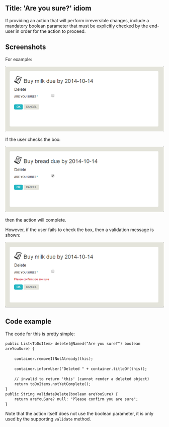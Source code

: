 Title: 'Are you sure?' idiom
----------

If providing an action that will perform irreversible changes, include a
mandatory boolean parameter that must be explicitly checked by the end-user
in order for the action to proceed.

## Screenshots

For example:

<img src="images/are-you-sure.png"/>

If the user checks the box:

<img src="images/are-you-sure-happy-case.png"/>

then the action will complete.

However, if the user fails to check the box, then a validation message is shown:

<img src="images/are-you-sure-sad-case.png"/>

## Code example

The code for this is pretty simple:

    public List<ToDoItem> delete(@Named("Are you sure?") boolean areYouSure) {
        
        container.removeIfNotAlready(this);

        container.informUser("Deleted " + container.titleOf(this));
        
        // invalid to return 'this' (cannot render a deleted object)
        return toDoItems.notYetComplete(); 
    }
    public String validateDelete(boolean areYouSure) {
        return areYouSure? null: "Please confirm you are sure";
    }

Note that the action itself does not use the boolean parameter, it is only
used by the supporting `validate` method.